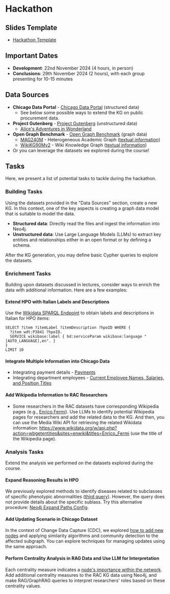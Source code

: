 # Hackathon

## Slides Template
* [Hackathon Template](https://docs.google.com/presentation/d/1STsubliOKxbxcQ1JBAyOPiyL8QpbONftXOXYqexgNXU/edit?usp=sharing)

## Important Dates
* **Development**: 22nd November 2024 (4 hours, in person)
* **Conclusions**: 29th November 2024 (2 hours), with each group presenting for 10-15 minutes

## Data Sources
* **Chicago Data Portal** - [Chicago Data Portal](https://data.cityofchicago.org/) (structured data)
    * See below some possible ways to extend the KG on public procurement data.
* **Project Gutenberg** - [Project Gutenberg](https://www.gutenberg.org/) (unstructured data)
    * [Alice's Adventures in Wonderland](https://www.gutenberg.org/cache/epub/11/pg11-images.html)
* **Open Graph Benchmark** - [Open Graph Benchmark](https://ogb.stanford.edu/) (graph data)
    * [MAG240M](https://ogb.stanford.edu/docs/lsc/mag240m/) - Heterogeneous Academic Graph ([textual information](http://snap.stanford.edu/ogb/data/lsc/mapping/mag240m_mapping.zip))
    * [WikiKG90Mv2](https://ogb.stanford.edu/docs/lsc/wikikg90mv2/) - Wiki Knowledge Graph ([textual information](http://snap.stanford.edu/ogb/data/lsc/mapping/wikikg90mv2_mapping.zip))
* Or you can leverage the datasets we explored during the course!

## Tasks
Here, we present a list of potential tasks to tackle during the hackathon.

### Building Tasks
Using the datasets provided in the "Data Sources" section, create a new KG. In this context, one of the key aspects is creating a graph data model that is suitable to model the data.

- **Structured data**: Directly read the files and ingest the information into Neo4j.
- **Unstructured data**: Use Large Language Models (LLMs) to extract key entities and relationships either in an open format or by defining a schema.
  
After the KG generation, you may define basic Cypher queries to explore the datasets.

### Enrichment Tasks
Building upon datasets discussed in lectures, consider ways to enrich the data with additional information. Here are a few examples:

#### Extend HPO with Italian Labels and Descriptions
Use the [Wikidata SPARQL Endpoint](https://query.wikidata.org/) to obtain labels and descriptions in Italian for HPO items:

```sparql
SELECT ?item ?itemLabel ?itemDescription ?hpoID WHERE {
  ?item wdt:P3841 ?hpoID.
  SERVICE wikibase:label { bd:serviceParam wikibase:language "[AUTO_LANGUAGE],en". }
}
LIMIT 10
```

#### Integrate Multiple Information into Chicago Data
* Integrating payment details - [Payments](https://data.cityofchicago.org/Administration-Finance/Payments/s4vu-giwb/about_data)
* Integrating department employees - [Current Employee Names, Salaries, and Position Titles](https://data.cityofchicago.org/Administration-Finance/Current-Employee-Names-Salaries-and-Position-Title/xzkq-xp2w/about_data)

#### Add Wikipedia Information to RAC Researchers
* Some researchers in the RAC datasets have corresponding Wikipedia pages (e.g., [Enrico Fermi](https://en.wikipedia.org/wiki/Enrico_Fermi)). Use LLMs to identify potential Wikipedia pages for researchers and add the related data to the KG. And then, you can use the Media Wiki API for retrieving the related Wikidata information: https://www.wikidata.org/w/api.php?action=wbgetentities&sites=enwiki&titles=Enrico_Fermi (use the title of the Wikipedia page).

### Analysis Tasks
Extend the analysis we performed on the datasets explored during the course.

#### Expand Reasoning Results in HPO
We previously explored methods to identify diseases related to subclasses of specific phenotypic abnormalities ([third query](https://github.com/giuseppefutia/bitbang-kg/tree/master/md02#analysis)). However, the query does not provide details about the specific sublass. Try this alternative procedure: [Neo4j Expand Paths Config](https://neo4j.com/labs/apoc/4.3/graph-querying/expand-paths-config/).

#### Add Updating Scenario in Chicago Dataset
In the context of Change Data Capture (CDC), we explored [how to add new nodes](https://github.com/giuseppefutia/bitbang-kg/blob/master/md03/importer/batch_new_node_simulation.py) and applying similarity algorithms and community detection to the affected subgraph. You can explore techniques for managing updates using the same approach.

#### Perform Centrality Analysis in RAG Data and Use LLM for Interpretation
Each centrality measure indicates a [node's importance within the network](https://github.com/giuseppefutia/bitbang-kg/blob/master/md04/importer/import_rac_gds.py). Add additional centrality measures to the RAC KG data using Neo4j, and make RAG/GraphRAG queries to interpret researchers' roles based on these centrality values.
